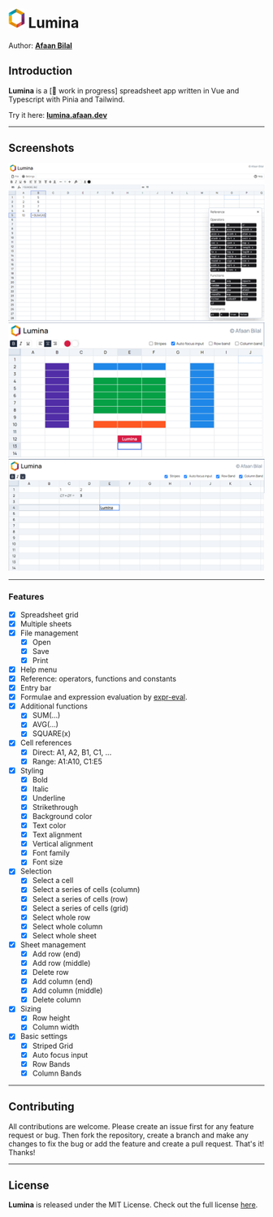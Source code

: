 <img src="./public/logo.png" width="32"> Lumina
===============================================

Author: **[Afaan Bilal](https://afaan.dev)**

## Introduction
**Lumina** is a [🚧 work in progress] spreadsheet app written in Vue and Typescript with Pinia and Tailwind.

Try it here: **[lumina.afaan.dev](https://lumina.afaan.dev/)**

---

## Screenshots
![Lumina](./screenshots/Lumina-2023-12-15.png)
![Lumina](./screenshots/Lumina-2023-12-10-2.png)
![Lumina](./screenshots/Lumina-2023-12-10.png)

---

### Features
- [X] Spreadsheet grid
- [X] Multiple sheets
- [X] File management
  - [X] Open
  - [X] Save
  - [X] Print
- [X] Help menu
- [X] Reference: operators, functions and constants
- [X] Entry bar
- [X] Formulae and expression evaluation by [expr-eval](https://github.com/silentmatt/expr-eval).
- [X] Additional functions
  - [X] SUM(...)
  - [X] AVG(...)
  - [X] SQUARE(x)
- [X] Cell references
  - [X] Direct: A1, A2, B1, C1, ...
  - [X] Range: A1:A10, C1:E5
- [X] Styling
  - [X] Bold
  - [X] Italic
  - [X] Underline
  - [X] Strikethrough
  - [X] Background color
  - [X] Text color
  - [X] Text alignment
  - [X] Vertical alignment
  - [X] Font family
  - [X] Font size
- [X] Selection
  - [X] Select a cell
  - [X] Select a series of cells (column)
  - [X] Select a series of cells (row)
  - [X] Select a series of cells (grid)
  - [X] Select whole row
  - [X] Select whole column
  - [X] Select whole sheet
- [X] Sheet management
  - [X] Add row (end)
  - [X] Add row (middle)
  - [X] Delete row
  - [X] Add column (end)
  - [X] Add column (middle)
  - [X] Delete column
- [X] Sizing
  - [X] Row height
  - [X] Column width
- [X] Basic settings
  - [X] Striped Grid
  - [X] Auto focus input
  - [X] Row Bands
  - [X] Column Bands

---

## Contributing
All contributions are welcome. Please create an issue first for any feature request
or bug. Then fork the repository, create a branch and make any changes to fix the bug
or add the feature and create a pull request. That's it!
Thanks!

---

## License
**Lumina** is released under the MIT License.
Check out the full license [here](LICENSE).
